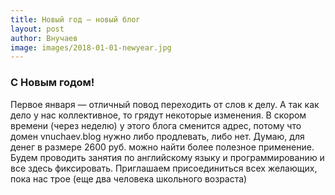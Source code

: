 ```yaml
---
title: Новый год — новый блог
layout: post
author: Внучаев
image: images/2018-01-01-newyear.jpg
---
```

### С Новым годом!
Первое января — отличный повод переходить от слов к делу. А так как дело у нас коллективное, то грядут некоторые изменения. В скором времени (через неделю) у этого блога сменится адрес, потому что домен vnuchaev.blog нужно либо продлевать, либо нет. Думаю, для денег в размере 2600 руб. можно найти более полезное применение. Будем проводить занятия по английскому языку и программированию и все здесь фиксировать. Приглашаем присоединиться всех желающих, пока нас трое (еще два человека школьного возраста)
